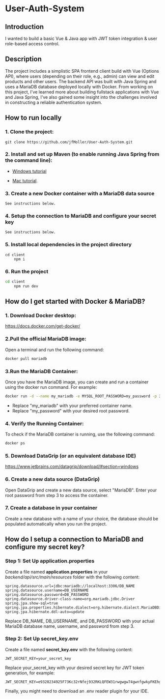 # **User-Auth-System**

## **Introduction**
I wanted to build a basic Vue & Java app with JWT token integration & user role-based access control.

## **Description**
The project includes a simplistic SPA frontend client build with Vue (Options API), where users (depending on their role, e.g., admin) can view and edit products and other users. The backend API was built with Java Spring and uses a MariaDB database deployed locally with Docker.
From working on this project, I've learned more about building fullstack applications with Vue and Java Spring, I've also gained some insight into the challenges involved in constructing a reliable authentication system.

## **How to run locally**

### 1.	Clone the project:
```
git clone https://github.com/jfMoller/User-Auth-System.git
```
### 2. Install and set up Maven (to enable running Java Spring from the command line):

   - [Windows tutorial](https://www.youtube.com/watch?v=YTvlb6eny_0)

   - [Mac tutorial](https://www.youtube.com/watch?v=cbhCNjjvGOw).

### 3.	Create a new Docker container with a MariaDB data source
```
See instructions below.
```
### 4.	Setup the connection to MariaDB and configure your secret key
```
See instructions below.
```

### 5.	Install local dependencies in the project directory
```
cd client
    npm i
```
### 6.	Run the project
```bash
cd client
    npm run dev
```

## **How do I get started with Docker & MariaDB?**
### 1. Download Docker desktop:
https://docs.docker.com/get-docker/

### 2.Pull the official MariaDB image:
Open a terminal and run the following command:
```bash
docker pull mariadb
```
### 3.Run the MariaDB Container: 
Once you have the MariaDB image, you can create and run a container using the docker run command. For example:
```bash
docker run -d --name my_mariadb -e MYSQL_ROOT_PASSWORD=my_password -p 3306:3306 mariadb
```
* Replace "my_mariadb" with your preferred container name.
* Replace "my_password" with your desired root password.

### 4. Verify the Running Container: 
To check if the MariaDB container is running, use the following command:
```bash
docker ps
```
### 5. Download DataGrip (or an equivalent database IDE)
https://www.jetbrains.com/datagrip/download/#section=windows

### 6. Create a new data source (DataGrip)
Open DataGrip and create a new data source, select "MariaDB". Enter your root password from step 3 to access the container.

### 7. Create a database in your container
Create a new database with a name of your choice, the database should be populated automatically when you run the project.

## **How do I setup a connection to MariaDB and configure my secret key?**
### Step 1: Set Up application.properties

Create a file named **application.properties** in your _backend/api/src/main/resources_ folder with the following content:

    spring.datasource.url=jdbc:mariadb://localhost:3306/DB_NAME
    spring.datasource.username=DB_USERNAME
    spring.datasource.password=DB_PASSWORD
    spring.datasource.driver-class-name=org.mariadb.jdbc.Driver
    spring.jpa.show-sql=true
    spring.jpa.properties.hibernate.dialect=org.hibernate.dialect.MariaDBDialect
    spring.jpa.hibernate.ddl-auto=update

Replace DB_NAME, DB_USERNAME, and DB_PASSWORD with your actual MariaDB database name, username, and password from step 3.

### Step 2: Set Up secret_key.env

Create a file named **secret_key.env** with the following content:

    JWT_SECRET_KEY=your_secret_key

Replace your_secret_key with your desired secret key for JWT token generation, for example:
```
JWT_SECRET_KEY=e9328234925F73Kc32rNfej932RKLQFEW31rwgwgw74gwnfgwkyFKEhg74h88f8k78g34fgowfwf8wgfwof8w
```
Finally, you might need to download an .env reader plugin for your IDE.
